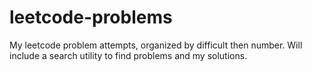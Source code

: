 # leetcode-problems
My leetcode problem attempts, organized by difficult then number. Will include a search utility to find problems and my solutions.
